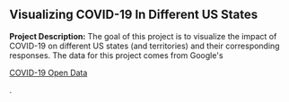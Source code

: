 ## Visualizing COVID-19 In Different US States

**Project Description:** The goal of this project is to visualize the impact of COVID-19 on different US states (and territories) and their corresponding responses. The data for this project comes from Google's <p><a href="https://health.google.com/covid-19/open-data/raw-data">COVID-19 Open Data</a></p>. 